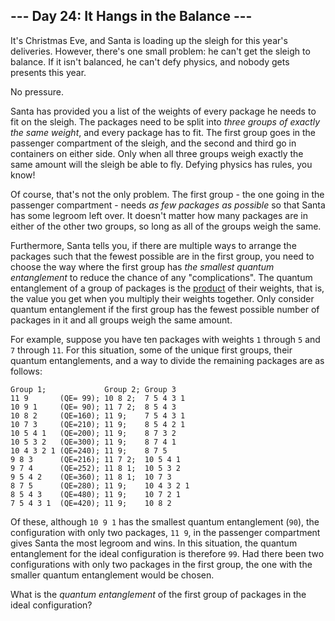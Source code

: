 <h2>--- Day 24: It Hangs in the Balance ---</h2><p>It's Christmas Eve, and Santa is loading up the sleigh for this year's deliveries.  However, there's one small problem: he can't get the sleigh to balance.  If it isn't balanced, he can't defy physics, and nobody gets presents this year.</p>
<p>No pressure.</p>
<p>Santa has provided you a list of the weights of every package he needs to fit on the sleigh.  The packages need to be split into <em>three groups of exactly the same weight</em>, and every package has to fit.  The first group goes in the passenger compartment of the sleigh, and the second and third go in containers on either side.  Only when all three groups weigh exactly the same amount will the sleigh be able to fly.  Defying physics has rules, you know!</p>
<p>Of course, that's not the only problem.  The first group - the one going in the passenger compartment - needs <em>as few packages as possible</em> so that Santa has some legroom left over.  It doesn't matter how many packages are in either of the other two groups, so long as all of the groups weigh the same.</p>
<p>Furthermore, Santa tells you, if there are multiple ways to arrange the packages such that the fewest possible are in the first group, you need to choose the way where the first group has <em>the smallest quantum entanglement</em> to reduce the chance of any <span title="Santa does not elaborate on what he means by this, but the cringe he makes indicates that it wouldn't be pretty.">"complications"</span>.  The quantum entanglement of a group of packages is the <a href="https://en.wikipedia.org/wiki/Product_%28mathematics%29">product</a> of their weights, that is, the value you get when you multiply their weights together.  Only consider quantum entanglement if the first group has the fewest possible number of packages in it and all groups weigh the same amount.</p>
<p>For example, suppose you have ten packages with weights <code>1</code> through <code>5</code> and <code>7</code> through <code>11</code>.  For this situation, some of the unique first groups, their quantum entanglements, and a way to divide the remaining packages are as follows:</p>
<pre><code>Group 1;             Group 2; Group 3
11 9       (QE= 99); 10 8 2;  7 5 4 3 1
10 9 1     (QE= 90); 11 7 2;  8 5 4 3
10 8 2     (QE=160); 11 9;    7 5 4 3 1
10 7 3     (QE=210); 11 9;    8 5 4 2 1
10 5 4 1   (QE=200); 11 9;    8 7 3 2
10 5 3 2   (QE=300); 11 9;    8 7 4 1
10 4 3 2 1 (QE=240); 11 9;    8 7 5
9 8 3      (QE=216); 11 7 2;  10 5 4 1
9 7 4      (QE=252); 11 8 1;  10 5 3 2
9 5 4 2    (QE=360); 11 8 1;  10 7 3
8 7 5      (QE=280); 11 9;    10 4 3 2 1
8 5 4 3    (QE=480); 11 9;    10 7 2 1
7 5 4 3 1  (QE=420); 11 9;    10 8 2
</code></pre>
<p>Of these, although <code>10 9 1</code> has the smallest quantum entanglement (<code>90</code>), the configuration with only two packages, <code>11 9</code>, in the passenger compartment gives Santa the most legroom and wins.  In this situation, the quantum entanglement for the ideal configuration is therefore <code>99</code>.  Had there been two configurations with only two packages in the first group, the one with the smaller quantum entanglement would be chosen.</p>
<p>What is the <em>quantum entanglement</em> of the first group of packages in the ideal configuration?</p>
